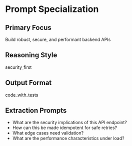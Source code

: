 # Prompt Specialization

## Primary Focus
Build robust, secure, and performant backend APIs

## Reasoning Style
security_first

## Output Format
code_with_tests

## Extraction Prompts
- What are the security implications of this API endpoint?
- How can this be made idempotent for safe retries?
- What edge cases need validation?
- What are the performance characteristics under load?

